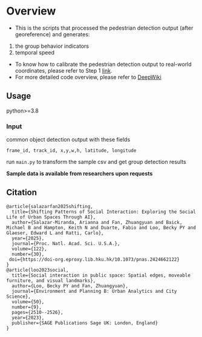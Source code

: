 # Overview
* This is the scripts that processed the pedestrian detection output (after georeference) and generates:
1. the group behavior indicators
2. temporal speed
* To know how to calibrate the pedestrian detection output to real-world coordinates, please refer to Step 1 [link](https://medium.com/@yuanzfan16/pedestrian-in-groups-analysis-i-single-fixed-camera-video-to-bev-transformation-using-1f9177e125ef).
* For more detailed code overview, please refer to [DeepWiki](https://deepwiki.com/brookefzy/uvi-public-space)

## Usage
python>=3.8
### Input
common object detection output with these fields
```
frame_id, track_id, x,y,w,h, latitude, longitude
```
run `main.py` to transform the sample csv and get group detection results

**Sample data is available from researchers upon requests**

## Citation
```
@article{salazarfan2025shifting,
  title={Shifting Patterns of Social Interaction: Exploring the Social Life of Urban Spaces Through AI},
  author={Salazar-Miranda, Arianna and Fan, Zhuangyuan and Baick, Michael B and Hampton, Keith N and Duarte, Fabio and Loo, Becky PY and Glaeser, Edward L and Ratti, Carlo},
  year={2025},
  journal={Proc. Natl. Acad. Sci. U.S.A.},
  volume={122},
  number={30},
 doi={https://doi-org.eproxy.lib.hku.hk/10.1073/pnas.2424662122}
}
@article{loo2023social,
  title={Social interaction in public space: Spatial edges, moveable furniture, and visual landmarks},
  author={Loo, Becky PY and Fan, Zhuangyuan},
  journal={Environment and Planning B: Urban Analytics and City Science},
  volume={50},
  number={9},
  pages={2510--2526},
  year={2023},
  publisher={SAGE Publications Sage UK: London, England}
}
```
